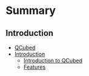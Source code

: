 # Summary

## Introduction
* [QCubed](README.md)
* [Introduction](Introduction/README.md)
    * [Introduction to QCubed](Introduction/introduction_to_qcubed.md)
    * [Features](Introduction/features.md)

